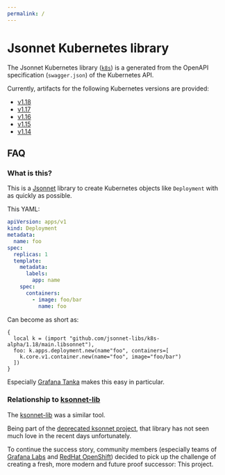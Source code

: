 ```yaml
---
permalink: /
---
```


# Jsonnet Kubernetes library

The Jsonnet Kubernetes library ([`k8s`](https://github.com/jsonnet-libs/k8s)) is a generated from the OpenAPI
specification (`swagger.json`) of the Kubernetes API.

Currently, artifacts for the following Kubernetes versions are provided:

- [v1.18](1.18/README.md)
- [v1.17](1.17/README.md)
- [v1.16](1.16/README.md)
- [v1.15](1.15/README.md)
- [v1.14](1.14/README.md)

## FAQ

### What is this?

This is a [Jsonnet](https://jsonnet.org) library to create Kubernetes objects
like `Deployment` with as quickly as possible.

This YAML:

```yaml
apiVersion: apps/v1
kind: Deployment
metadata:
  name: foo
spec:
  replicas: 1
  template:
    metadata:
      labels:
        app: name
    spec:
      containers:
        - image: foo/bar
          name: foo
```

Can become as short as:

```jsonnet
{
  local k = (import "github.com/jsonnet-libs/k8s-alpha/1.18/main.libsonnet"),
  foo: k.apps.deployment.new(name"foo", containers=[
    k.core.v1.container.new(name="foo", image="foo/bar")
  ])
}
```

Especially [Grafana Tanka](https://tanka.dev) makes this easy in particular.

### Relationship to [ksonnet-lib](https://github.com/ksonnet/ksonnet-lib)

The [ksonnet-lib](https://github.com/ksonnet/ksonnet-lib) was a similar tool.

Being part of the [deprecated ksonnet
project](https://github.com/ksonnet/ksonnet#ksonnet), that library has not seen
much love in the recent days unfortunately.

To continue the success story, community members (especially teams of [Grafana
Labs](https://grafana.com) and [RedHat OpenShift](https://www.openshift.com/)) decided to
pick up the challenge of creating a fresh, more modern and future proof
successor: This project.
